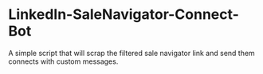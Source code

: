 # LinkedIn-SaleNavigator-Connect-Bot
A simple script that will scrap the filtered sale navigator link and send them connects with custom messages.
